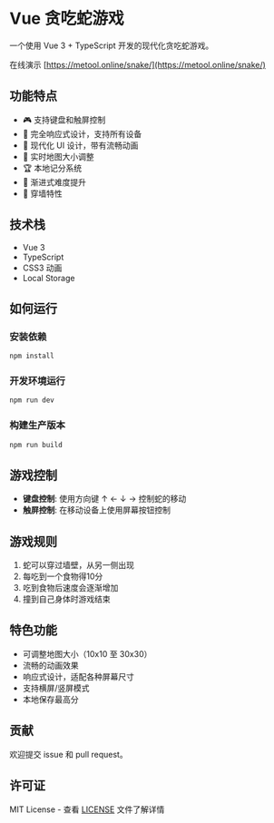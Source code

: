 # Vue 贪吃蛇游戏

一个使用 Vue 3 + TypeScript 开发的现代化贪吃蛇游戏。

在线演示 [https://metool.online/snake/](https://metool.online/snake/)

## 功能特点

- 🎮 支持键盘和触屏控制
- 📱 完全响应式设计，支持所有设备
- 🌈 现代化 UI 设计，带有流畅动画
- 🔄 实时地图大小调整
- 🏆 本地记分系统
- 🚀 渐进式难度提升
- 💫 穿墙特性

## 技术栈

- Vue 3
- TypeScript
- CSS3 动画
- Local Storage

## 如何运行

### 安装依赖

```bash
npm install
```

### 开发环境运行

```bash
npm run dev
```

### 构建生产版本

```bash
npm run build
```

## 游戏控制

- **键盘控制**: 使用方向键 ↑ ← ↓ → 控制蛇的移动
- **触屏控制**: 在移动设备上使用屏幕按钮控制

## 游戏规则

1. 蛇可以穿过墙壁，从另一侧出现
2. 每吃到一个食物得10分
3. 吃到食物后速度会逐渐增加
4. 撞到自己身体时游戏结束

## 特色功能

- 可调整地图大小（10x10 至 30x30）
- 流畅的动画效果
- 响应式设计，适配各种屏幕尺寸
- 支持横屏/竖屏模式
- 本地保存最高分

## 贡献

欢迎提交 issue 和 pull request。

## 许可证

MIT License - 查看 [LICENSE](LICENSE) 文件了解详情
